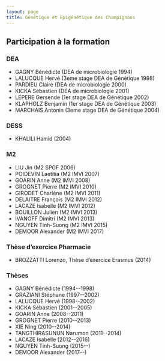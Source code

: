 ```yaml
---
layout: page
title: Génétique et Epigénétique des Champignons
---
```


## Participation à la formation

### DEA

- GAGNY Bénédicte (DEA de microbiologie 1994)
- LALUCQUE Hervé (3eme stage DEA de Génétique 1998)
- PARDIEU Claire (DEA de microbiologie 2000)
- KICKA Sébastien (DEA de microbiologie 2001)
- LEPERE Gersende (1er stage DEA de Génétique 2002)
- KLAPHOLZ Benjamin (1er stage DEA de Génétique 2003)
- MARCHAIS Antonin (3eme stage DEA de Génétique 2004)

### DESS

- KHALILI Hamid (2004)

### M2

- LIU Jin (M2 SPGF 2006)
- POIDEVIN Laetitia (M2 IMVI 2007)
- GOARIN Anne (M2 IMVI 2008)
- GROGNET Pierre (M2 IMVI 2010)
- GIRODET Charlène (M2 IMVI 2011)
- DELAITRE François (M2 IMVI 2012)
- LACAZE Isabelle (M2 IMVI 2012)
- BOUILLON Julien (M2 IMVI 2013)
- IVANOFF Dimitri (M2 IMVI 2013)
- NGUYEN Tinh-Suong (M2 IMVI 2015)
- DEMOOR Alexander (M2 IMVI 2017)

### Thèse d’exercice Pharmacie

- BROZZATTI Lorenzo, Thèse d’exercice Erasmus (2014)

### Thèses

- GAGNY Bénédicte (1994--1998)
- GRAZIANI Stéphane (1997--2002)
- LALUCQUE Hervé (1998--2002)
- KICKA Sébastien (2001--2005)
- GOARIN Anne (2008--2011)
- GROGNET Pierre (2010--2013)
- XIE Ning (2010--2014)
- TANGTHIRASUNUN Narumon (2011--2014)
- LACAZE Isabelle (2012--2016)
- NGUYEN Tinh-Suong (2015--)
- DEMOOR Alexander (2017--)


